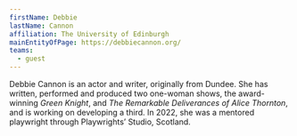 ```yaml
---
firstName: Debbie
lastName: Cannon
affiliation: The University of Edinburgh
mainEntityOfPage: https://debbiecannon.org/
teams:
  - guest
---
```



Debbie Cannon is an actor and writer, originally from Dundee. She has written, performed and produced two one-woman shows, the award-winning *Green Knight*, and *The Remarkable Deliverances of Alice Thornton*, and is working on developing a third. In 2022, she was a mentored playwright through Playwrights’ Studio, Scotland. 